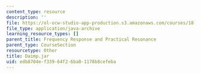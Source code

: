 ```yaml
---
content_type: resource
description: ''
file: https://ol-ocw-studio-app-production.s3.amazonaws.com/courses/18-03sc-differential-equations-fall-2011/edb8704ef33964f26ba01178b8cefeba_Daimp.jar
file_type: application/java-archive
learning_resource_types: []
parent_title: Frequency Response and Practical Resonance
parent_type: CourseSection
resourcetype: Other
title: Daimp.jar
uid: edb8704e-f339-64f2-6ba0-1178b8cefeba
---
```


